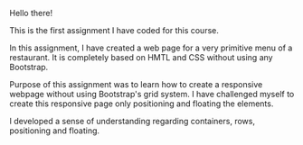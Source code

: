 Hello there!

This is the first assignment I have coded for this course.

In this assignment, I have created a web page for a very primitive menu of a restaurant. It is completely based on HMTL and CSS without using any Bootstrap.

Purpose of this assignment was to learn how to create a responsive webpage without using Bootstrap's grid system. I have challenged myself to create this responsive page only
positioning and floating the elements.

I developed a sense of understanding regarding containers, rows, positioning and floating.
